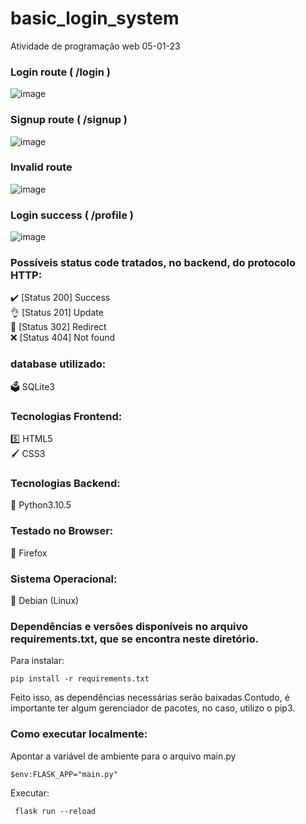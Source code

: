 # basic_login_system
Atividade de programação web 05-01-23


### Login route ( /login )

![image](https://user-images.githubusercontent.com/88283829/210840573-3d27d1f2-4caf-4b1e-9642-aecc1d351aab.png)


### Signup route  ( /signup )

![image](https://user-images.githubusercontent.com/88283829/210840082-08d0c486-8773-42ff-a138-0bc16e5cb829.png)


### Invalid route 

![image](https://user-images.githubusercontent.com/88283829/210835842-5e2898f4-aa69-41d9-a6d8-67943c773382.png)


### Login success ( /profile )

![image](https://user-images.githubusercontent.com/88283829/210840334-d380b595-1f62-4d36-8a64-1957781c4a4f.png)


### Possíveis status code tratados, no backend, do protocolo HTTP:

✔️ [Status 200] Success<br>
👌  [Status 201] Update<br>
🚗 [Status 302] Redirect<br>
❌ [Status 404] Not found<br>

### database utilizado:

🗳️ SQLite3


### Tecnologias Frontend:

5️⃣ HTML5 <br>
🖌️ CSS3 <br>

### Tecnologias Backend:

🐍 Python3.10.5

### Testado no Browser:

🦊 Firefox

### Sistema Operacional:

🐉  Debian (Linux)

### Dependências e versões disponíveis no arquivo requirements.txt, que se encontra neste diretório.

Para instalar:

    pip install -r requirements.txt
    
 Feito isso, as dependências necessárias serão baixadas.Contudo, é importante ter algum gerenciador de pacotes, no caso, utilizo o pip3.


### Como executar localmente:

Apontar a variável de ambiente para o arquivo main.py

    $env:FLASK_APP="main.py"
    
Executar:

     flask run --reload



